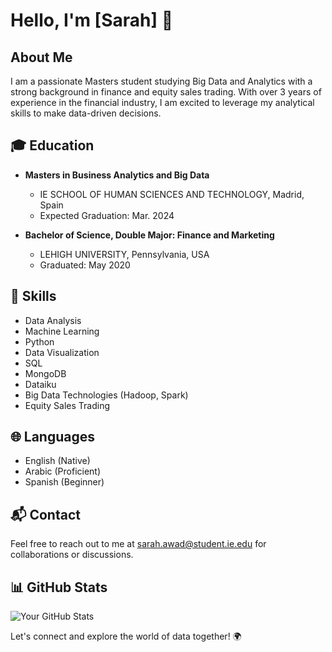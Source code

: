 # Hello, I'm [Sarah] 👋

## About Me

I am a passionate Masters student studying Big Data and Analytics with a strong background in finance and equity sales trading. With over 3 years of experience in the financial industry, I am excited to leverage my analytical skills to make data-driven decisions.

## 🎓 Education

- **Masters in Business Analytics and Big Data**
  - IE SCHOOL OF HUMAN SCIENCES AND TECHNOLOGY, Madrid, Spain
  - Expected Graduation: Mar. 2024

- **Bachelor of Science, Double Major: Finance and Marketing**
  - LEHIGH UNIVERSITY, Pennsylvania, USA
  - Graduated: May 2020
 
## 🚀 Skills

- Data Analysis
- Machine Learning
- Python
- Data Visualization
- SQL
- MongoDB
- Dataiku
- Big Data Technologies (Hadoop, Spark)
- Equity Sales Trading

## 🌐 Languages

- English (Native)
- Arabic (Proficient)
- Spanish (Beginner)

## 📬 Contact

Feel free to reach out to me at [sarah.awad@student.ie.edu](mailto:sarah.awad@student.ie.edu) for collaborations or discussions.

## 📊 GitHub Stats

![Your GitHub Stats](https://github-readme-stats.vercel.app/api?username=YourUsername&show_icons=true&theme=dark)

Let's connect and explore the world of data together! 🌍
